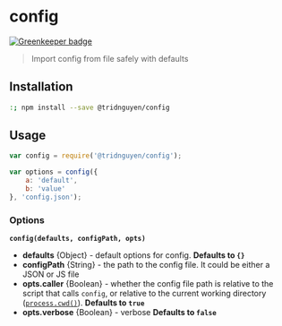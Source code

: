 # config

[![Greenkeeper badge](https://badges.greenkeeper.io/tnguyen14/config.svg)](https://greenkeeper.io/)
> Import config from file safely with defaults

## Installation

```sh
:; npm install --save @tridnguyen/config
```

## Usage

```js
var config = require('@tridnguyen/config');

var options = config({
	a: 'default',
	b: 'value'
}, 'config.json');
```
### Options
**`config(defaults, configPath, opts)`**

- **defaults** {Object} - default options for config. **Defaults to `{}`**
- **configPath** {String} - the path to the config file. It could be either a JSON or JS file
- **opts.caller** {Boolean} - whether the config file path is relative to the script that calls `config`, or relative to the current working directory ([`process.cwd()`](https://nodejs.org/api/process.html#process_process_cwd)). **Defaults to `true`**
- **opts.verbose** {Boolean} - verbose **Defaults to `false`**
